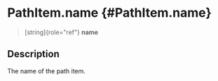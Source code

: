 PathItem.name {#PathItem.name}
=============

> [string]{role="ref"} **name**

Description
-----------

The name of the path item.
